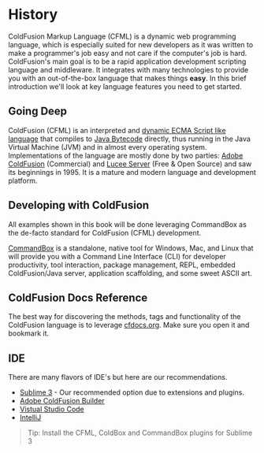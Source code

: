 # History

ColdFusion Markup Language (CFML) is a dynamic web programming language, which is especially suited for new developers as it was written to make a programmer's job easy and not care if the computer's job is hard.  ColdFusion's main goal is to be a rapid application development scripting language and middleware.  It integrates with many technologies to provide you with an out-of-the-box language that makes things **easy**. In this brief introduction we'll look at key language features you need to get started.

## Going Deep

ColdFusion (CFML) is an interpreted and [dynamic ECMA Script like language](https://en.wikipedia.org/wiki/Dynamic_programming_language) that compiles to [Java Bytecode](https://en.wikipedia.org/wiki/Java_bytecode) directly, thus running in the Java Virtual Machine (JVM) and in almost every operating system.  Implementations of the language are mostly done by two parties: [Adobe ColdFusion](http://www.adobe.com/products/coldfusion-family.html) (Commercial) and [Lucee Server](http://lucee.org/) (Free & Open Source) and saw its beginnings in 1995.  It is a mature and modern language and development platform.

## Developing with ColdFusion

All examples shown in this book will be done leveraging CommandBox as the de-facto standard for ColdFusion (CFML) development.

[CommandBox](https://www.ortussolutions.com/products/commandbox) is a standalone, native tool for Windows, Mac, and Linux that will provide you with a Command Line Interface (CLI) for developer productivity, tool interaction, package management, REPL, embedded ColdFusion/Java server, application scaffolding, and some sweet ASCII art. 


## ColdFusion Docs Reference

The best way for discovering the methods, tags and functionality of the ColdFusion language is to leverage [cfdocs.org](https://cfdocs.org/).  Make sure you open it and bookmark it.

## IDE

There are many flavors of IDE's but here are our recommendations.

* [Sublime 3](https://www.sublimetext.com/3) - Our recommended option due to extensions and plugins.
* [Adobe ColdFusion Builder](http://www.adobe.com/products/coldfusion-builder.html)
* [Vistual Studio Code](https://code.visualstudio.com/)
* [IntelliJ](https://www.jetbrains.com/idea/)

> Tip: Install the CFML, ColdBox and CommandBox plugins for Sublime 3